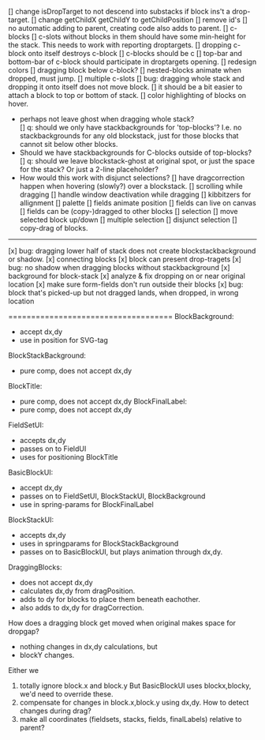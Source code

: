 [] change isDropTarget to not descend into substacks if block ins't a drop-target.
[] change getChildX getChildY to getChildPosition
[] remove id's
[] no automatic adding to parent, creating code also adds to parent.
[] c-blocks
  [] c-slots without blocks in them should have some min-height for the stack. This needs to work with reporting droptargets.
  [] dropping c-block onto itself destroys c-block
  [] c-blocks should be c
    [] top-bar and bottom-bar of c-block should participate in droptargets opening.
  [] redesign colors
  [] dragging block below c-block?
  [] nested-blocks animate when dropped, must jump.
  [] multiple c-slots
[] bug: dragging whole stack and dropping it onto itself does not move block.
[] it should be a bit easier to attach a block to top or bottom of stack.
[] color highlighting of blocks on hover.
  * perhaps not leave ghost when dragging whole stack?  
[] q: should we only have stackbackgrounds for 'top-blocks'? I.e. no stackbackgrounds for any old blockstack, just for those blocks that cannot sit below other blocks. 
  * Should we have stackbackgrounds for C-blocks outside of top-blocks? 
[] q: should we leave blockstack-ghost at original spot, or just the space for the stack? Or just a 2-line placeholder? 
  * How would this work with disjunct selections?
[] have dragcorrection happen when hovering (slowly?) over a blockstack.
[] scrolling while dragging
[] handle window deactivation while dragging
[] kibbitzers for allignment
[] palette
[] fields animate position
[] fields can live on canvas
[] fields can be (copy-)dragged to other blocks
[] selection
  [] move selected block up/down
  [] multiple selection
  [] disjunct selection
[] copy-drag of blocks. 
-------------
[x] bug: dragging lower half of stack does not create blockstackbackground or shadow.
[x] connecting blocks
  [x] block can present drop-tragets
[x] bug: no shadow when dragging blocks without stackbackground
[x] background for block-stack
[x] analyze & fix dropping on or near original location
[x] make sure form-fields don't run outside their blocks
[x] bug: block that's picked-up but not dragged lands, when dropped, in wrong location


====================================
BlockBackground:
  - accept dx,dy
  - use in position for SVG-tag

BlockStackBackground:
  - pure comp, does not accept dx,dy

BlockTitle:
  - pure comp, does not accept dx,dy
BlockFinalLabel:
  - pure comp, does not accept dx,dy

FieldSetUI:
  - accepts dx,dy
  - passes on to FieldUI
  - uses for positioning BlockTitle

BasicBlockUI:
  - accept dx,dy
  - passes on to FieldSetUI, BlockStackUI, BlockBackground
  - use in spring-params for BlockFinalLabel

BlockStackUI:
  - accepts dx,dy
  - uses in springparams for BlockStackBackground
  - passes on to BasicBlockUI, but plays animation through dx,dy.

DraggingBlocks:
   - does not accept dx,dy
   - calculates dx,dy from dragPosition.
   - adds to dy for blocks to place them beneath eachother.
   - also adds to dx,dy for dragCorrection.

How does a dragging block get moved when original makes space for dropgap?
- nothing changes in dx,dy calculations, but
- blockY changes.

Either we 
  1) totally ignore block.x and block.y
     But BasicBlockUI uses blockx,blocky, we'd need to override these.
  2) compensate for changes in block.x,block.y using dx,dy.
     How to detect changes during drag?
  3) make all coordinates (fieldsets, stacks, fields, finalLabels) relative to parent?